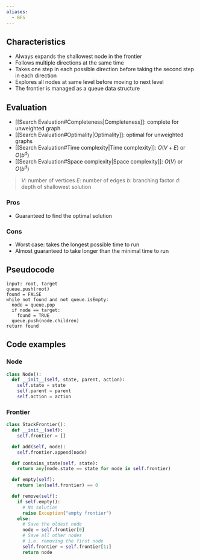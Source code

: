 ```yaml
---
aliases:
  - BFS
---
```


## Characteristics

- Always expands the shallowest node in the frontier
- Follows multiple directions at the same time
- Takes one step in each possible direction before taking the second step in each direction
- Explores all nodes at same level before moving to next level
- The frontier is managed as a queue data structure

## Evaluation

- [[Search Evaluation#Completeness|Completeness]]: complete for unweighted graph
- [[Search Evaluation#Optimality|Optimality]]: optimal for unweighted graphs
- [[Search Evaluation#Time complexity|Time complexity]]: $O(V+E)$ or $O(b^d)$
- [[Search Evaluation#Space complexity|Space complexity]]: $O(V)$ or $O(b^d)$

> $V$: number of vertices
> $E$: number of edges
> $b$: branching factor
> $d$: depth of shallowest solution

### Pros

- Guaranteed to find the optimal solution

### Cons

- Worst case: takes the longest possible time to run
- Almost guaranteed to take longer than the minimal time to run

## Pseudocode

```
input: root, target
queue.push(root)
found = FALSE
while not found and not queue.isEmpty:
  node = queue.pop
  if node == target:
    found = TRUE
  queue.push(node.children)
return found
```

## Code examples

### Node

```python
class Node():
  def __init__(self, state, parent, action):
    self.state = state
    self.parent = parent
    self.action = action
```

### Frontier

```python
class StackFrontier():
  def __init__(self):
    self.frontier = []

  def add(self, node):
    self.frontier.append(node)

  def contains_state(self, state):
    return any(node.state == state for node in self.frontier)

  def empty(self):
    return len(self.frontier) == 0

  def remove(self):
    if self.empty():
      # No solution
      raise Exception("empty frontier")
    else:
	  # Save the oldest node
	  node = self.frontier[0]
	  # Save all other nodes
	  # i.e. removing the first node
	  self.frontier = self.frontier[1:]
	  return node
```